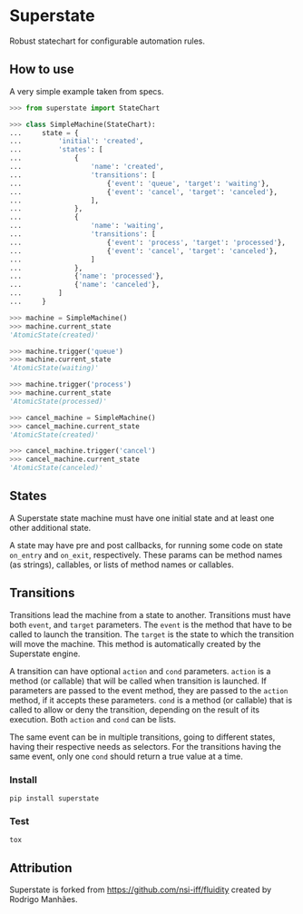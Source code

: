 Superstate
==========

Robust statechart for configurable automation rules.


## How to use

A very simple example taken from specs.

```python
>>> from superstate import StateChart

>>> class SimpleMachine(StateChart):
...     state = {
...         'initial': 'created',
...         'states': [
...             {
...                 'name': 'created',
...                 'transitions': [
...                     {'event': 'queue', 'target': 'waiting'},
...                     {'event': 'cancel', 'target': 'canceled'},
...                 ],
...             },
...             {
...                 'name': 'waiting',
...                 'transitions': [
...                     {'event': 'process', 'target': 'processed'},
...                     {'event': 'cancel', 'target': 'canceled'},
...                 ]
...             },
...             {'name': 'processed'},
...             {'name': 'canceled'},
...         ]
...     }

>>> machine = SimpleMachine()
>>> machine.current_state
'AtomicState(created)'

>>> machine.trigger('queue')
>>> machine.current_state
'AtomicState(waiting)'

>>> machine.trigger('process')
>>> machine.current_state
'AtomicState(processed)'

>>> cancel_machine = SimpleMachine()
>>> cancel_machine.current_state
'AtomicState(created)'

>>> cancel_machine.trigger('cancel')
>>> cancel_machine.current_state
'AtomicState(canceled)'

```


## States

A Superstate state machine must have one initial state and at least one other additional state.

A state may have pre and post callbacks, for running some code on state `on_entry`
and `on_exit`, respectively. These params can be method names (as strings),
callables, or lists of method names or callables.


## Transitions

Transitions lead the machine from a state to another. Transitions must have
both `event`, and `target` parameters. The `event` is the method that have to be
called to launch the transition. The `target` is the state to which the
transition will move the machine. This method is automatically created
by the Superstate engine.

A transition can have optional `action` and `cond` parameters. `action` is a
method (or callable) that will be called when transition is launched. If
parameters are passed to the event method, they are passed to the `action`
method, if it accepts these parameters. `cond` is a method (or callable) that
is called to allow or deny the transition, depending on the result of its
execution. Both `action` and `cond` can be lists.

The same event can be in multiple transitions, going to different states, having
their respective needs as selectors. For the transitions having the same event,
only one `cond` should return a true value at a time.


### Install

```
pip install superstate
```


### Test

```
tox
```


## Attribution

Superstate is forked from https://github.com/nsi-iff/fluidity created by Rodrigo Manhães.
